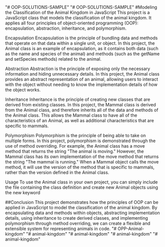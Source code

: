 "# OOP-SOLUTIONS-SAMPLE" 
"# OOP-SOLUTIONS-SAMPLE" 
#Modeling the Classification of the Animal Kingdom in JavaScript
This project is a JavaScript class that models the classification of the animal kingdom. It applies all four principles of object-oriented programming (OOP): encapsulation, abstraction, inheritance, and polymorphism.

Encapsulation
Encapsulation is the principle of bundling data and methods that operate on that data within a single unit, or object. In this project, the Animal class is an example of encapsulation, as it contains both data (such as the name and species of the animal) and methods (such as the getName and setSpecies methods) related to the animal.

Abstraction
Abstraction is the principle of exposing only the necessary information and hiding unnecessary details. In this project, the Animal class provides an abstract representation of an animal, allowing users to interact with the object without needing to know the implementation details of how the object works.

Inheritance
Inheritance is the principle of creating new classes that are derived from existing classes. In this project, the Mammal class is derived from the Animal class, and therefore inherits all of the data and methods of the Animal class. This allows the Mammal class to have all of the characteristics of an Animal, as well as additional characteristics that are specific to mammals.

Polymorphism
Polymorphism is the principle of being able to take on multiple forms. In this project, polymorphism is demonstrated through the use of method overriding. For example, the Animal class has a move method that returns the string "The animal is moving." However, the Mammal class has its own implementation of the move method that returns the string "The mammal is running." When a Mammal object calls the move method, it will use the version of the method that is specific to mammals, rather than the version defined in the Animal class.

Usage
To use the Animal class in your own project, you can simply include the file containing the class definition and create new Animal objects using the new keyword


##Conclusion
This project demonstrates how the principles of OOP can be applied in JavaScript to model the classification of the animal kingdom. By encapsulating data and methods within objects, abstracting implementation details, using inheritance to create derived classes, and implementing polymorphism through method overriding, we can create a flexible and extensible system for representing animals in code.
"# OPP-Animal-kingdom" 
"# animal-kingdom" 
"# animal-kingdom" 
"# animal-kingdom" 
"# animal-kingdom" 
